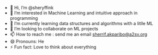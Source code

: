- 👋 Hi, I’m @sheryffink
- 👀 I’m interested in Machine Learning and intuitive approach in programming
- 🌱 I’m currently learning data structures and algorithms with a litlle ML
- 💞️ I’m looking to collaborate on ML projects
- 📫 How to reach me : send me an email sherrif.akparibo@a2sv.org
- 😄 Pronouns: He
- ⚡ Fun fact: Love to think about everything 

<!---
sheryffink/sheryffink is a ✨ special ✨ repository because its `README.md` (this file) appears on your GitHub profile.
You can click the Preview link to take a look at your changes.
--->
